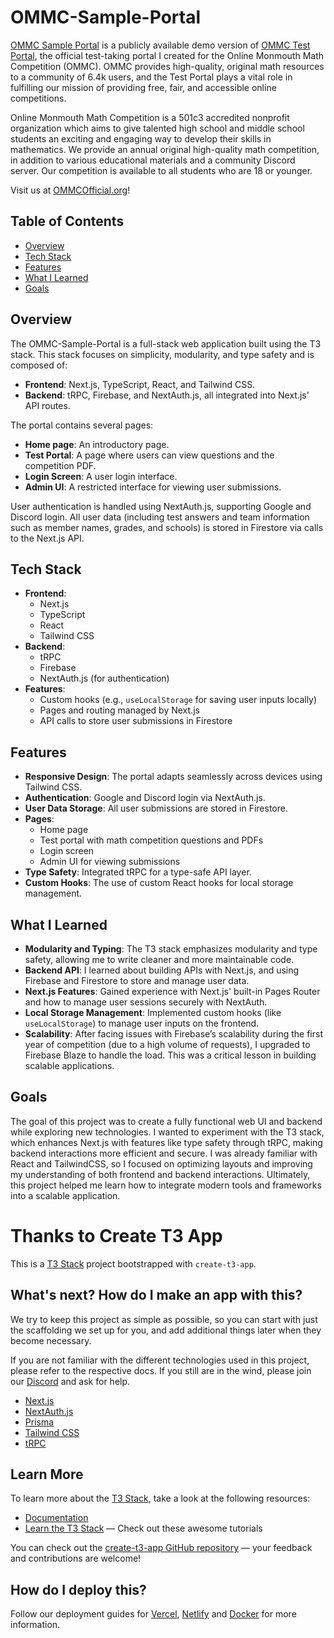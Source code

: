 # OMMC-Sample-Portal

[OMMC Sample Portal](https://ommc-sample-portal.vercel.app/) is a publicly available demo version of [OMMC Test Portal](https://ommc-test-portal.vercel.app/), the official test-taking portal I created for the Online Monmouth Math Competition (OMMC). OMMC provides high-quality, original math resources to a community of 6.4k users, and the Test Portal plays a vital role in fulfilling our mission of providing free, fair, and accessible online competitions.

Online Monmouth Math Competition is a 501c3 accredited nonprofit organization which aims to give talented high school and middle school students an exciting and engaging way to develop their skills in mathematics. We provide an annual original high-quality math competition, in addition to various educational materials and a community Discord server. Our competition is available to all students who are 18 or younger.

Visit us at [OMMCOfficial.org](https://www.ommcofficial.org/)!

## Table of Contents

- [Overview](#overview)
- [Tech Stack](#tech-stack)
- [Features](#features)
- [What I Learned](#what-i-learned)
- [Goals](#goals)

## Overview

The OMMC-Sample-Portal is a full-stack web application built using the T3 stack. This stack focuses on simplicity, modularity, and type safety and is composed of:

- **Frontend**: Next.js, TypeScript, React, and Tailwind CSS.
- **Backend**: tRPC, Firebase, and NextAuth.js, all integrated into Next.js' API routes.

The portal contains several pages:

- **Home page**: An introductory page.
- **Test Portal**: A page where users can view questions and the competition PDF.
- **Login Screen**: A user login interface.
- **Admin UI**: A restricted interface for viewing user submissions.

User authentication is handled using NextAuth.js, supporting Google and Discord login. All user data (including test answers and team information such as member names, grades, and schools) is stored in Firestore via calls to the Next.js API.

## Tech Stack

- **Frontend**:
  - Next.js
  - TypeScript
  - React
  - Tailwind CSS
- **Backend**:
  - tRPC
  - Firebase
  - NextAuth.js (for authentication)
- **Features**:
  - Custom hooks (e.g., `useLocalStorage` for saving user inputs locally)
  - Pages and routing managed by Next.js
  - API calls to store user submissions in Firestore

## Features

- **Responsive Design**: The portal adapts seamlessly across devices using Tailwind CSS.
- **Authentication**: Google and Discord login via NextAuth.js.
- **User Data Storage**: All user submissions are stored in Firestore.
- **Pages**:
  - Home page
  - Test portal with math competition questions and PDFs
  - Login screen
  - Admin UI for viewing submissions
- **Type Safety**: Integrated tRPC for a type-safe API layer.
- **Custom Hooks**: The use of custom React hooks for local storage management.

## What I Learned

- **Modularity and Typing**: The T3 stack emphasizes modularity and type safety, allowing me to write cleaner and more maintainable code.
- **Backend API**: I learned about building APIs with Next.js, and using Firebase and Firestore to store and manage user data.
- **Next.js Features**: Gained experience with Next.js' built-in Pages Router and how to manage user sessions securely with NextAuth.
- **Local Storage Management**: Implemented custom hooks (like `useLocalStorage`) to manage user inputs on the frontend.
- **Scalability**: After facing issues with Firebase’s scalability during the first year of competition (due to a high volume of requests), I upgraded to Firebase Blaze to handle the load. This was a critical lesson in building scalable applications.

## Goals

The goal of this project was to create a fully functional web UI and backend while exploring new technologies. I wanted to experiment with the T3 stack, which enhances Next.js with features like type safety through tRPC, making backend interactions more efficient and secure. I was already familiar with React and TailwindCSS, so I focused on optimizing layouts and improving my understanding of both frontend and backend interactions. Ultimately, this project helped me learn how to integrate modern tools and frameworks into a scalable application.

# Thanks to Create T3 App

This is a [T3 Stack](https://create.t3.gg/) project bootstrapped with `create-t3-app`.

## What's next? How do I make an app with this?

We try to keep this project as simple as possible, so you can start with just the scaffolding we set up for you, and add additional things later when they become necessary.

If you are not familiar with the different technologies used in this project, please refer to the respective docs. If you still are in the wind, please join our [Discord](https://t3.gg/discord) and ask for help.

- [Next.js](https://nextjs.org)
- [NextAuth.js](https://next-auth.js.org)
- [Prisma](https://prisma.io)
- [Tailwind CSS](https://tailwindcss.com)
- [tRPC](https://trpc.io)

## Learn More

To learn more about the [T3 Stack](https://create.t3.gg/), take a look at the following resources:

- [Documentation](https://create.t3.gg/)
- [Learn the T3 Stack](https://create.t3.gg/en/faq#what-learning-resources-are-currently-available) — Check out these awesome tutorials

You can check out the [create-t3-app GitHub repository](https://github.com/t3-oss/create-t3-app) — your feedback and contributions are welcome!

## How do I deploy this?

Follow our deployment guides for [Vercel](https://create.t3.gg/en/deployment/vercel), [Netlify](https://create.t3.gg/en/deployment/netlify) and [Docker](https://create.t3.gg/en/deployment/docker) for more information.
